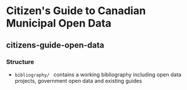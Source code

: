 # Citizen's Guide to Canadian Municipal Open Data
## citizens-guide-open-data



### Structure
* `bibliography/ ` contains a working bibliography including open data projects, government open data and existing guides

